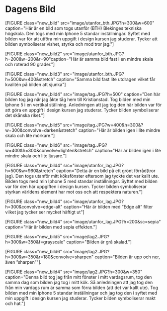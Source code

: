 Dagens Bild
===============================================================================
[FIGURE class="new_bild" src="image/utanfor_bth.JPG?h=300&w=600" caption="Här är en bild som togs utanför (BTH) Blekinges tekniska högskola. Den togs med min Iphone 5 standar inställningar. Syftet med bilden var för att utföra min uppgift i design kursen jag studerar. Tycker att bilden symboliserar vishet, styrka och mod tror jag."]


[FIGURE class="new_bild2" src="image/utanfor_bth.JPG?h=200&w=200&r=90"caption="Här är samma bild fast i en mindre skala och roterad 90 grader."]

[FIGURE class="new_bild3" src="image/utanfor_bth.JPG?h=500&w=400&stretch" caption="Samma bild fast lite utdragen vilket får kvalitén på bilden att sjunka"]

[FIGURE class="new_bild4" src="image/tag.JPG?h=500" caption="Den här bilden tog jag när jag åkte tåg hem till Kristianstad. Tog bilden med min Iphone 5 i en vertikal ställning. Anledningen att jag tog den här bilden var för att göra en uppgift i design kursen jag studerar. Tycker bilden symboliserar det skånska riket."]

[FIGURE class="new_bild5" src="image/tag.JPG?w=400&h=300&?w=300&convolve=darken&stretch" caption="Här är bilden igen i lite mindre skala och lite mörkare."]

[FIGURE class="new_bild6" src="image/tag.JPG?w=400&h=300&convolve=lighten&stretch" caption="Här är bilden igen i lite mindre skala och lite ljusare."]

[FIGURE class="new_bild4" src="image/utanfor_lag.JPG?h=500&w=960&stretch" caption="Detta är en bild på ett grönt förråd(tror jag). Den togs utanför mitt köksfönster eftersom jag tyckte det var kallt ute. Bilden togs med min Iphone 5 med standar inställningar. Syftet med bilden var för den här uppgiften i design kursen. Tycker bilden symboliserar styrkan världens element har mot oss och att respektera naturen."]

[FIGURE class="new_bild4" src="image/utanfor_lag.JPG?h=300&convolve=edge-alt" caption="Här är bilden med ”Edge alt” filter vilket jag tycker ser mycket häftigt ut"]

[FIGURE class="new_bild4" src="image/utanfor_lag.JPG?h=200&sc=sepia" caption="Här är bilden med sepia effekten."]

[FIGURE class="new_bild5" src="image/lag2.JPG?h=300&w=350&f=grayscale" caption="Bilden är grå skalad."]

[FIGURE class="new_bild6" src="image/lag2.JPG?h=300&w=350&r=180&convolve=sharpen" caption="Bilden är upp och ner, även ”sharpen”"].

[FIGURE class="new_bild4" src="image/lag2.JPG?h=300&w=350" caption="Denna bild tog jag från mitt fönster i mitt vardagsrum, tog den samma dag som bilden jag tog i mitt kök. Så anledningen att jag tog den från min vardags rum är samma som förra bilden (att det var kallt ute).  Tog bilden med min Iphone 5 standar inställningar och jag tog den i syftet med min uppgift i design kursen jag studerar. Tycker bilden symboliserar makt och hat."]
